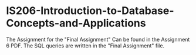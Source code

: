 # IS206-Introduction-to-Database-Concepts-and-Applications

The Assignment for the "Final Assignment" Can be found in the Assignment 6 PDF. The SQL queries are written in the "Final Assignment" file.
